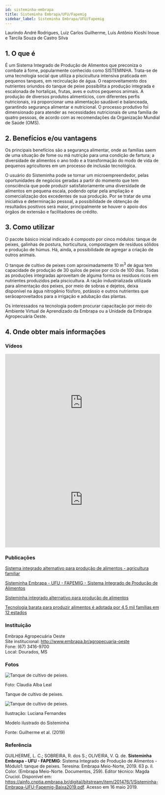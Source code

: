 ```yaml
---
id: sisteminha-embrapa
title: Sisteminha Embrapa/UFU/Fapemig
sidebar_label: Sisteminha Embrapa/UFU/Fapemig
---
```


<div className="center-textArticle">Laurindo André Rodrigues, Luiz Carlos Guilherme, Luís Antônio Kioshi Inoue e Tarcila Souza de Castro Silva</div>

## **1. O que é**

É um Sistema Integrado de Produção de Alimentos que preconiza o combate à fome, popularmente conhecido como SISTEMINHA. Trata-se de uma tecnologia social que utiliza a piscicultura intensiva praticada em pequenos tanques, em recirculação de água. O reaproveitamento dos nutrientes oriundos do tanque de peixe possibilita a produção integrada e escalonada de hortaliças, frutas, aves e outros pequenos animais. A produção de diversos produtos alimentícios, com diferentes perfis nutricionais, irá proporcionar uma alimentação saudável e balanceada, garantindo segurança alimentar e nutricional. O processo produtivo foi dimensionado para atender as necessidades nutricionais de uma família de quatro pessoas, de acordo com as recomendações da Organização Mundial de Saúde (OMS).

## **2. Benefícios e/ou vantagens**

Os principais benefícios são a segurança alimentar, onde as famílias saem de uma situação de fome ou má nutrição para uma condição de fartura; a diversidade de alimentos o ano todo e a transformação do modo de vida de pequenos agricultores em um processo de inclusão tecnológica.

O usuário do Sisteminha pode se tornar um microempreendedor, pelas oportunidades de negócios geradas a partir do momento que tem consciência que pode produzir satisfatoriamente uma diversidade de alimentos em pequena escala, podendo optar pela ampliação e comercialização dos excedentes de sua produção. Por se tratar de uma iniciativa e determinação pessoal, a possibilidade de obtenção de resultados positivos será maior, principalmente se houver o apoio dos órgãos de extensão e facilitadores de crédito.

## **3. Como utilizar**

O pacote básico inicial indicado é composto por cinco módulos: tanque de peixes, galinhas de postura, horticultura, compostagem de resíduos sólidos e produção de húmus. Há, ainda, a possibilidade de agregar a criação de outros animais.

O tanque de cultivo de peixes com aproximadamente 10 m<sup>3</sup> de água tem capacidade de produção de 30 quilos de peixe por ciclo de 100 dias. Todas as produções integradas aproveitam de alguma forma os resíduos ricos em nutrientes produzidos pela piscicultura. A ração industrializada utilizada para alimentação dos peixes, por meio de sobras e dejetos, deixa disponível na água nitrogênio fósforo, potássio e outros nutrientes que serãoaproveitados para a irrigação e adubação das plantas.

Os interessados na tecnologia podem procurar capacitação por
meio do Ambiente Virtual de Aprendizado da Embrapa ou a Unidade da Embrapa Agropecuária Oeste.

## **4. Onde obter mais informações**

### Vídeos

<iframe width="100%" height="315" src="https://www.youtube.com/embed/PNxpzdQ5kps" frameborder="0" allow="accelerometer; autoplay; clipboard-write; encrypted-media; gyroscope; picture-in-picture" allowfullscreen></iframe>

<iframe width="100%" height="315" src="https://www.youtube.com/embed/WTnWdvdVX1M" frameborder="0" allow="accelerometer; autoplay; clipboard-write; encrypted-media; gyroscope; picture-in-picture" allowfullscreen></iframe>


### Publicações

[Sistema integrado alternativo para produção de alimentos -
agricultura familiar](https://bit.ly/3EgIJNw)

[Sisteminha Embrapa - UFU - FAPEMIG - Sistema Integrado de
Produção de Alimentos](https://bit.ly/3tm0DYE)

[Sisteminha integrado alternativo para produção de alimentos](https://bit.ly/3A3RW9j)

[Tecnologia barata para produzir alimentos é adotada por 4,5 mil
famílias em 12 estados](https://bit.ly/3fYHjO6)

<div className="container-instituicoes">

### Instituição

  <div className="instituicao">
    <div className="nome-instituicao">
      Embrapa Agropecuária Oeste
    </div>
    <div className="site-instituicao">
      <span className="negrito">Site institucional: </span>
      <a href="http://www.embrapa.br/agropecuaria-oeste" target="_blank"> http://www.embrapa.br/agropecuaria-oeste</a>
    </div>
    <div className="telefone-instituicao">
      <span className="negrito">Fone:</span> (67) 3416-9700
    </div>
    <div className="cidade-uf-instituicao">
      <span className="negrito">Local:</span> Dourados, MS
    </div>    
  </div>
</div>

### Fotos 


<div class="container-img"> 

  ![Tanque de cultivo de peixes.](/img/docs/40_sisteminha_embrapa/tanque-de-cultivo-de-peixes.jpg)

  <span class="legenda-foto-fonte">Foto: Claudia Alba Leal</span>  
  <div className="legenda-foto">Tanque de cultivo de peixes.</div>
</div>

<div class="container-img"> 

  ![Tanque de cultivo de peixes.](/img/docs/40_sisteminha_embrapa/modelo-ilustrado-do-sisteminha.jpg)

  <span class="legenda-foto-fonte">Ilustração: Luciana Fernandes</span>  
  <div className="legenda-foto">
    <p>Modelo ilustrado do Sisteminha</p>
    <p>Fonte: Guilherme et al. (2019)</p>
  </div>    
</div>

### Referência

GUILHERME, L. C.; SOBREIRA, R. dos S.; OLIVEIRA, V. Q. de. <strong>Sisteminha Embrapa - UFU - FAPEMIG</strong>: Sistema Integrado de Produção de Alimentos - Módulo1: tanque de peixes. Teresina: Embrapa Meio-Norte, 2019. 63 p. il. Color. (Embrapa Meio-Norte. Documentos, 259). Editor técnico: Magda Cruciol. Disponível em: <https://ainfo.cnptia.embrapa.br/digital/bitstream/item/201476/1/Sisteminha-Embrapa-UFU-Fapemig-Baixa2019.pdf>. Acesso em 16 maio 2019.
